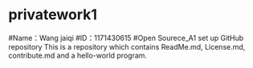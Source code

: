 # privatework1
#Name：Wang jaiqi
#ID：1171430615
#Open Sourece_A1 set up GitHub repository 
This is a repository which contains ReadMe.md, License.md, contribute.md and a hello-world program.
